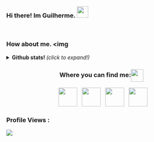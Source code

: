 ### Hi there! Im Guilherme. <img src="https://raw.githubusercontent.com/iampavangandhi/iampavangandhi/master/gifs/Hi.gif" width="30px"></h2>
<br>

### How about me. <img

<details>
  <summary> <b> Github stats! </b> <i>(click to expand!)</i> </summary>
  
![github stats by guilhermetrindade](https://github-readme-stats.vercel.app/api?username=guilhermetrindade&count_private=true&show_icons=true)
![Most used languages](https://github-readme-stats.vercel.app/api/top-langs/?username=guilhermetrindade&layout=compact)
</details>



<div align="center">
  <h3 align="center">Where you can find me:<img align="center" src="https://github.com/rajput2107/rajput2107/blob/master/Assets/Handshake.gif" height="33px" /></h3> 
</div>
<p align="center">
&nbsp; <a href="https://www.linkedin.com/in/guilhermevtrindade/" target="_blank" rel="noopener noreferrer"><img src="https://img.icons8.com/plasticine/100/000000/linkedin.png" width="50" /></a>
&nbsp; <a href="guilherme.valverde@outlook.com" target="_blank" rel="noopener noreferrer"><img src="<img src="https://img.icons8.com/dusk/64/000000/ms-outlook.png" width="50"/></a>
&nbsp; <a href="https://t.me/guilhermevt" target"_blank" rel="noopener noreferrer"><img src="<img src="https://img.icons8.com/doodle/48/000000/telegram-app.png" width="50"/></a>
&nbsp; <a href="https://api.whatsapp.com/send?1=pt_BR&phone=5511954418111" target"_blank" rel="noopener noreferrer"><img src="<img src="<img src="https://img.icons8.com/doodle/48/000000/whatsapp.png" width="50"/></a>
</p>
  
 ### Profile Views :<br>
  <img src="https://profile-counter.glitch.me/shrannyobasu/count.svg" />

